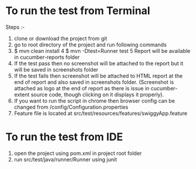 # To run the test from Terminal
Steps :-
1. clone or download the project from git
2. go to root directory of the project and run following commands
3. $ mvn clean install
4  $ mvn -Dtest=Runner test
5  Report will be available in cucumber-reports folder
6. If the test pass then no screenshot will be attached to the report 
   but it will be saved in screenshots folder
7. If the test fails then screenshot will be attached to HTML report at the end of report and also saved in screenshots folder.
   (Screenshot is attached as logo at the end of report as there is issue in cucumber-extent source code, 
   though clicking on it displays it properly).
8. If you want to run the script in chrome then browser config can be changed from /config/Configuration.properties
9. Feature file is located at src/test/resources/features/swiggyApp.feature 

# To run the test from IDE
1. open the project using pom.xml in project root folder
2. run src/test/java/runner/Runner using junit

 
 


